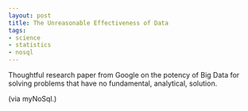 ```yaml
---
layout: post
title: The Unreasonable Effectiveness of Data
tags:
- science
- statistics
- nosql
---
```

Thoughtful research paper from Google on the potency of Big Data for solving problems that have no fundamental, analytical, solution.

(via myNoSql.)
